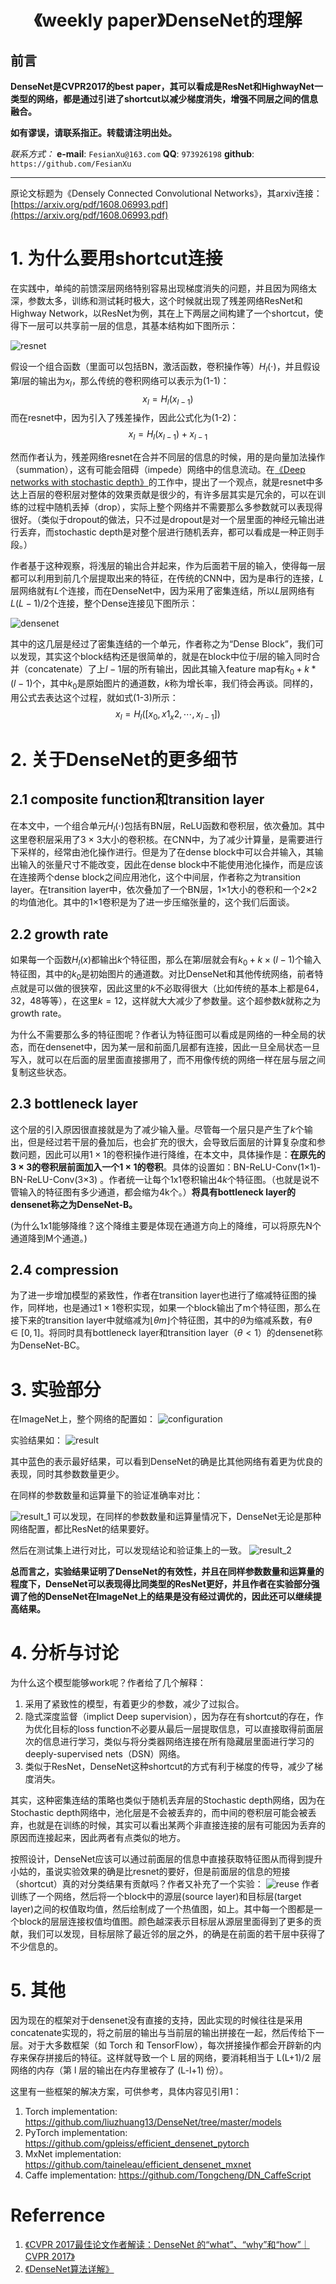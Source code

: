 <h1 align = "center">《weekly paper》DenseNet的理解</h1>

## 前言
**DenseNet是CVPR2017的best paper，其可以看成是ResNet和HighwayNet一类型的网络，都是通过引进了shortcut以减少梯度消失，增强不同层之间的信息融合。**

**如有谬误，请联系指正。转载请注明出处。**

*联系方式：*
**e-mail**: `FesianXu@163.com`
**QQ**: `973926198`
**github**: `https://github.com/FesianXu`

*******************************************************

原论文标题为《Densely Connected Convolutional Networks》，其arxiv连接：[https://arxiv.org/pdf/1608.06993.pdf](https://arxiv.org/pdf/1608.06993.pdf)


# 1. 为什么要用shortcut连接
在实践中，单纯的前馈深层网络特别容易出现梯度消失的问题，并且因为网络太深，参数太多，训练和测试耗时极大，这个时候就出现了残差网络ResNet和Highway Network，以ResNet为例，其在上下两层之间构建了一个shortcut，使得下一层可以共享前一层的信息，其基本结构如下图所示：

![resnet][resnet]

假设一个组合函数（里面可以包括BN，激活函数，卷积操作等）$H_{l}(\cdot)$，并且假设第$l$层的输出为$x_l$，那么传统的卷积网络可以表示为(1-1)：
$$
x_l= H_{l}(x_{l-1})
\tag{1-1}
$$
而在resnet中，因为引入了残差操作，因此公式化为(1-2)：
$$
x_{l} = H_{l}(x_{l-1})+x_{l-1}
\tag{1-2}
$$

然而作者认为，残差网络resnet在合并不同层的信息的时候，用的是向量加法操作（summation），这有可能会阻碍（impede）网络中的信息流动。在[《Deep networks with stochastic depth》](https://arxiv.org/pdf/1603.09382.pdf)的工作中，提出了一个观点，就是resnet中多达上百层的卷积层对整体的效果贡献是很少的，有许多层其实是冗余的，可以在训练的过程中随机丢掉（drop），实际上整个网络并不需要那么多参数就可以表现得很好。（类似于dropout的做法，只不过是dropout是对一个层里面的神经元输出进行丢弃，而stochastic depth是对整个层进行随机丢弃，都可以看成是一种正则手段。）

作者基于这种观察，将浅层的输出合并起来，作为后面若干层的输入，使得每一层都可以利用到前几个层提取出来的特征，在传统的CNN中，因为是串行的连接，$L$层网络就有$L$个连接，而在DenseNet中，因为采用了密集连结，所以$L$层网络有$L(L-1)/2$个连接，整个Dense连接见下图所示：

![densenet][densenet]

其中的这几层是经过了密集连结的一个单元，作者称之为“Dense Block”，我们可以发现，其实这个block结构还是很简单的，就是在block中位于$l$层的输入同时合并（concatenate）了上$l-1$层的所有输出，因此其输入feature map有$k_0+k*(l-1)$个，其中$k_0$是原始图片的通道数，$k$称为增长率，我们待会再谈。同样的，用公式去表达这个过程，就如式(1-3)所示：
$$
x_{l} = H_l([x_0, x1_ x2, \cdots,x_{l-1}])
\tag{1-3}
$$

# 2. 关于DenseNet的更多细节

## 2.1 composite function和transition layer
在本文中，一个组合单元$H_l(\cdot)$包括有BN层，ReLU函数和卷积层，依次叠加。其中这里卷积层采用了3 $\times$ 3大小的卷积核。在CNN中，为了减少计算量，是需要进行下采样的，经常由池化操作进行。但是为了在dense block中可以合并输入，其输出输入的张量尺寸不能改变，因此在dense block中不能使用池化操作，而是应该在连接两个dense block之间应用池化，这个中间层，作者称之为transition layer。在transition layer中，依次叠加了一个BN层，1$\times$1大小的卷积和一个2$\times$2的均值池化。其中的1$\times$1卷积是为了进一步压缩张量的，这个我们后面谈。

## 2.2 growth rate
如果每一个函数$H_l(x)$都输出$k$个特征图，那么在第$l$层就会有$k_0+k \times (l-1)$个输入特征图，其中的$k_0$是初始图片的通道数。对比DenseNet和其他传统网络，前者特点就是可以做的很狭窄，因此这里的$k$不必取得很大（比如传统的基本上都是64，32，48等等），在这里$k=12$，这样就大大减少了参数量。这个超参数$k$就称之为growth rate。

为什么不需要那么多的特征图呢？作者认为特征图可以看成是网络的一种全局的状态，而在densenet中，因为某一层和前面几层都有连接，因此一旦全局状态一旦写入，就可以在后面的层里面直接挪用了，而不用像传统的网络一样在层与层之间复制这些状态。

## 2.3 bottleneck layer
这个层的引入原因很直接就是为了减少输入量。尽管每一个层只是产生了$k$个输出，但是经过若干层的叠加后，也会扩充的很大，会导致后面层的计算复杂度和参数问题，因此可以用$1 \times 1$的卷积操作进行降维，在本文中，具体操作是：**在原先的3 $\times$ 3的卷积层前面加入一个1 $\times$ 1的卷积**。具体的设置如：BN-ReLU-Conv(1×1)-BN-ReLU-Conv(3×3) 。作者统一让每个1x1卷积输出$4k$个特征图。（也就是说不管输入的特征图有多少通道，都会缩为4k个。）**将具有bottleneck layer的densenet称之为DenseNet-B。**

(为什么1x1能够降维？这个降维主要是体现在通道方向上的降维，可以将原先N个通道降到M个通道。)

## 2.4 compression
为了进一步增加模型的紧致性，作者在transition layer也进行了缩减特征图的操作，同样地，也是通过$1 \times 1$卷积实现，如果一个block输出了m个特征图，那么在接下来的transition layer中就缩减为$\lfloor \theta m \rfloor$个特征图，其中的$\theta$为缩减系数，有$\theta \in [0, 1]$。将同时具有bottleneck layer和transition layer（$\theta < 1$）的densenet称为DenseNet-BC。

# 3. 实验部分
在ImageNet上，整个网络的配置如：
![configuration][configuration]

实验结果如：
![result][result]

其中蓝色的表示最好结果，可以看到DenseNet的确是比其他网络有着更为优良的表现，同时其参数数量更少。

在同样的参数数量和运算量下的验证准确率对比：

![result_1][result_1]
可以发现，在同样的参数数量和运算量情况下，DenseNet无论是那种网络配置，都比ResNet的结果要好。

然后在测试集上进行对比，可以发现结论和验证集上的一致。
![result_2][result_2]


**总而言之，实验结果证明了DenseNet的有效性，并且在同样参数数量和运算量的程度下，DenseNet可以表现得比同类型的ResNet更好，并且作者在实验部分强调了他的DenseNet在ImageNet上的结果是没有经过调优的，因此还可以继续提高结果。**

# 4. 分析与讨论
为什么这个模型能够work呢？作者给了几个解释：
1. 采用了紧致性的模型，有着更少的参数，减少了过拟合。
2. 隐式深度监督（implict Deep 	supervision），因为存在有shortcut的存在，作为优化目标的loss function不必要从最后一层提取信息，可以直接取得前面层次的信息进行学习，类似与将分类器网络连接在所有隐藏层里面进行学习的deeply-supervised nets（DSN）网络。
3. 类似于ResNet，DenseNet这种shortcut的方式有利于梯度的传导，减少了梯度消失。

其实，这种密集连结的策略也类似于随机丢弃层的Stochastic depth网络，因为在Stochastic depth网络中，池化层是不会被丢弃的，而中间的卷积层可能会被丢弃，也就是在训练的时候，其实可以看出某两个非直接连接的层有可能因为丢弃的原因而连接起来，因此两者有点类似的地方。

按照设计，DenseNet应该可以通过前面层的信息中直接获取特征图从而得到提升小姑的，虽说实验效果的确是比resnet的要好，但是前面层的信息的短接（shortcut）真的对分类结果有贡献吗？作者又补充了一个实验：
![reuse][reuse]
作者训练了一个网络，然后将一个block中的源层(source layer)和目标层(target layer)之间的权值取均值，然后绘制成了一个热值图，如上。其中每一个图都是一个block的层层连接权值均值图。颜色越深表示目标层从源层里面得到了更多的贡献，我们可以发现，目标层除了最近邻的层之外，的确是在前面的若干层中获得了不少信息的。



# 5. 其他
因为现在的框架对于densenet没有直接的支持，因此实现的时候往往是采用concatenate实现的，将之前层的输出与当前层的输出拼接在一起，然后传给下一层。对于大多数框架（如 Torch 和 TensorFlow），每次拼接操作都会开辟新的内存来保存拼接后的特征。这样就导致一个 L 层的网络，要消耗相当于 L(L+1)/2 层网络的内存（第 l 层的输出在内存里被存了 (L-l+1) 份）。

这里有一些框架的解决方案，可供参考，具体内容见引用1：

1. Torch implementation: https://github.com/liuzhuang13/DenseNet/tree/master/models
2. PyTorch implementation: https://github.com/gpleiss/efficient_densenet_pytorch
3. MxNet implementation: https://github.com/taineleau/efficient_densenet_mxnet
4. Caffe implementation: https://github.com/Tongcheng/DN_CaffeScript



# Referrence
1. [《CVPR 2017最佳论文作者解读：DenseNet 的“what”、“why”和“how”｜CVPR 2017》](https://www.leiphone.com/news/201708/0MNOwwfvWiAu43WO.html)
2. [《DenseNet算法详解》](https://blog.csdn.net/u014380165/article/details/75142664)




[reuse]: ./imgs/reuse.png
[result_2]: ./imgs/result_2.png
[result_1]: ./imgs/result_1.png
[result]: ./imgs/result.png
[configuration]: ./imgs/configuration.png
[densenet]: ./imgs/densenet.png
[resnet]: ./imgs/resnet.png